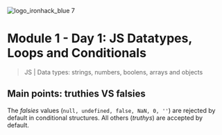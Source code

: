 ![logo_ironhack_blue 7](https://user-images.githubusercontent.com/23629340/40541063-a07a0a8a-601a-11e8-91b5-2f13e4e6b441.png)

# Module 1 - Day 1: JS Datatypes, Loops and Conditionals

> JS | Data types: strings, numbers, boolens, arrays and objects
 
## Main points: truthies VS falsies

The _falsies_ values (`null, undefined, false, NaN, 0, ''`) are rejected by default in conditional structures. All others (_truthys_) are accepted by default.

